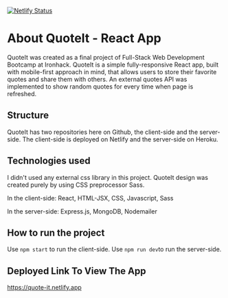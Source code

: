 [![Netlify Status](https://api.netlify.com/api/v1/badges/72fa0007-236e-45c0-bed0-966badd8d6c3/deploy-status)](https://app.netlify.com/sites/quote-it/deploys)

# About QuoteIt - React App

QuoteIt was created as a final project of Full-Stack Web Development Bootcamp at Ironhack. 
QuoteIt is a simple fully-responsive React app, built with mobile-first approach in mind, that allows users to store their favorite quotes and share them with others. An external quotes API was implemented to show random quotes for every time when page is refreshed.

## Structure

QuoteIt has two repositories here on Github, the client-side and the server-side. The client-side is deployed on Netlify and the server-side on Heroku. 

## Technologies used

I didn't used any external css library in this project. QuoteIt design was created purely by using CSS preprocessor Sass.

In the client-side: React, HTML-JSX, CSS, Javascript, Sass

In the server-side: Express.js, MongoDB, Nodemailer


## How to run the project

Use `npm start` to run the client-side.
Use `npm run dev`to run the server-side. 

## Deployed Link To View The App

https://quote-it.netlify.app



